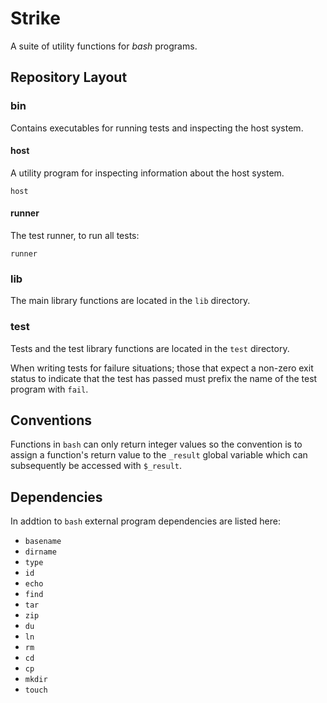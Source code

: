 # Strike

A suite of utility functions for *bash* programs.

## Repository Layout

### bin

Contains executables for running tests and inspecting the host system.

#### host

A utility program for inspecting information about the host system.

	host
	
#### runner

The test runner, to run all tests:

	runner

### lib

The main library functions are located in the `lib` directory.

### test

Tests and the test library functions are located in the `test` directory.
	
When writing tests for failure situations; those that expect a non-zero exit status to indicate that the test has passed must prefix the name of the test program with `fail`.

## Conventions

Functions in `bash` can only return integer values so the convention is to assign a function's return value to the `_result` global variable which can subsequently be accessed with `$_result`.

## Dependencies

In addtion to `bash` external program dependencies are listed here:

* `basename`
* `dirname`
* `type`
* `id`
* `echo`
* `find`
* `tar`
* `zip`
* `du`
* `ln`
* `rm`
* `cd`
* `cp`
* `mkdir`
* `touch`
